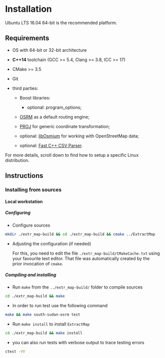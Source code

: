 # Installation

Ubuntu LTS 16.04 64-bit is the recommended platform.

## Requirements

* OS with 64-bit or 32-bit architecture
* **C++14** toolchain (GCC >= 5.4, Clang >= 3.8, ICC >= 17)
* CMake >= 3.5
* Git
* third parties:

  * Boost libraries:

    - optional: program_options;

  * [OSRM](https://github.com/Project-OSRM/osrm-backend) as a default routing engine;
  * [PROJ](https://proj.org/) for generic coordinate transformation;
  * optional: [libOsmium](https://github.com/osmcode/libosmium) for working with OpenStreetMap data;
  * optional: [Fast C++ CSV Parser](https://github.com/ben-strasser/fast-cpp-csv-parser).

For more details, scroll down to find how to setup a specific Linux distribution.

## Instructions

### Installing from sources

#### Local workstation

##### Configuring

- Configure sources

```bash
mkdir ./extr_map-build && cd ./extr_map-build && cmake ../ExtractMap
```

- Adjusting the configuration (if needed)

  For this, you need to edit the file `./extr_map-build/CMakeCache.txt` using your favourite text editor. That file was automatically created by the prior invocation of `cmake`.

##### Compiling and installing

- Run `make` from the `../extr_map-build/` folder to compile sources

```bash
cd ./extr_map-build && make
```
- In order to run test use the following command
```bash
make && make south-sudan-osrm test
```
- Run `make install` to install `ExtractMap`

```bash
cd ./extr_map-build && make install
```
- you can also run tests with verbose output to trace testing errors
```bash
ctest -VV
```

<!-- - https://github.com/osmcode -->
<!-- FLOSS -->
